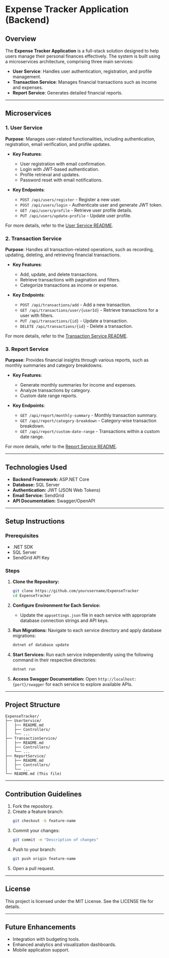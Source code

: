 
# Expense Tracker Application (Backend)

## Overview
The **Expense Tracker Application** is a full-stack solution designed to help users manage their personal finances effectively. The system is built using a microservices architecture, comprising three main services:
- **User Service**: Handles user authentication, registration, and profile management.
- **Transaction Service**: Manages financial transactions such as income and expenses.
- **Report Service**: Generates detailed financial reports.

---

## Microservices

### 1. User Service
**Purpose**: Manages user-related functionalities, including authentication, registration, email verification, and profile updates.

- **Key Features**:
  - User registration with email confirmation.
  - Login with JWT-based authentication.
  - Profile retrieval and updates.
  - Password reset with email notifications.

- **Key Endpoints**:
  - `POST /api/users/register` - Register a new user.
  - `POST /api/users/login` - Authenticate user and generate JWT token.
  - `GET /api/users/profile` - Retrieve user profile details.
  - `PUT /api/users/update-profile` - Update user profile.

For more details, refer to the [User Service README](UserService/README.md).

### 2. Transaction Service
**Purpose**: Handles all transaction-related operations, such as recording, updating, deleting, and retrieving financial transactions.

- **Key Features**:
  - Add, update, and delete transactions.
  - Retrieve transactions with pagination and filters.
  - Categorize transactions as income or expense.

- **Key Endpoints**:
  - `POST /api/transactions/add` - Add a new transaction.
  - `GET /api/transactions/user/{userId}` - Retrieve transactions for a user with filters.
  - `PUT /api/transactions/{id}` - Update a transaction.
  - `DELETE /api/transactions/{id}` - Delete a transaction.

For more details, refer to the [Transaction Service README](TransactionService/README.md).

### 3. Report Service
**Purpose**: Provides financial insights through various reports, such as monthly summaries and category breakdowns.

- **Key Features**:
  - Generate monthly summaries for income and expenses.
  - Analyze transactions by category.
  - Custom date range reports.

- **Key Endpoints**:
  - `GET /api/report/monthly-summary` - Monthly transaction summary.
  - `GET /api/report/category-breakdown` - Category-wise transaction breakdown.
  - `GET /api/report/custom-date-range` - Transactions within a custom date range.

For more details, refer to the [Report Service README](ReportService/README.md).

---

## Technologies Used
- **Backend Framework:** ASP.NET Core
- **Database:** SQL Server
- **Authentication:** JWT (JSON Web Tokens)
- **Email Service:** SendGrid
- **API Documentation:** Swagger/OpenAPI

---

## Setup Instructions

### Prerequisites
- .NET SDK
- SQL Server
- SendGrid API Key

### Steps
1. **Clone the Repository:**
   ```bash
   git clone https://github.com/yourusername/ExpenseTracker
   cd ExpenseTracker
   ```

2. **Configure Environment for Each Service:**
   - Update the `appsettings.json` file in each service with appropriate database connection strings and API keys.

3. **Run Migrations:**
   Navigate to each service directory and apply database migrations:
   ```bash
   dotnet ef database update
   ```

4. **Start Services:**
   Run each service independently using the following command in their respective directories:
   ```bash
   dotnet run
   ```

5. **Access Swagger Documentation:**
   Open `http://localhost:{port}/swagger` for each service to explore available APIs.

---

## Project Structure
```
ExpenseTracker/
├── UserService/
│   ├── README.md
│   ├── Controllers/
│   └── ...
├── TransactionService/
│   ├── README.md
│   ├── Controllers/
│   └── ...
├── ReportService/
│   ├── README.md
│   ├── Controllers/
│   └── ...
└── README.md (This file)
```

---

## Contribution Guidelines
1. Fork the repository.
2. Create a feature branch:
   ```bash
   git checkout -b feature-name
   ```
3. Commit your changes:
   ```bash
   git commit -m "Description of changes"
   ```
4. Push to your branch:
   ```bash
   git push origin feature-name
   ```
5. Open a pull request.

---

## License
This project is licensed under the MIT License. See the LICENSE file for details.

---

## Future Enhancements
- Integration with budgeting tools.
- Enhanced analytics and visualization dashboards.
- Mobile application support.
